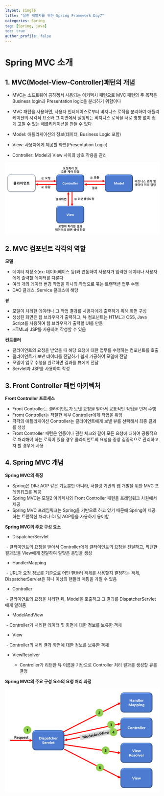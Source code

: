 ```yaml
---
layout: single
title: "실전 개발자를 위한 Spring Framework Day7"
categories: Spring
tag: [Spring, java]
toc: true
author_profile: false
---
```

# Spring MVC 소개

## 1. MVC(Model-View-Controller)패턴의 개념

* MVC는 소프트웨어 공하겡서 사용되는 아키텍처 패턴으로 MVC 패턴의 주 목적은 Business login과 Presentation logic을 분리하기 위함이다
* MVC 패턴을 사용하면, 사용자 인터페이스로부터 비지니스 로직을 분리하여 애플리케이션의 시각적 요소와 그 이면에서 실행되는 비지니스 로직을 서로 영향 없이 쉽게 고칠 수 있는 애플리케이션을 만들 수 있다

* Model: 애플리케이션의 정보(데이터, Business Logic 포함)
* View: 사용자에게 제공할 화면(Presentation Logic)
* Controller: Model과 View 사이의 상호 작용을 관리



<img src="../../images/Spring/day7/image2.png" alt="image-20211118011719672" style="zoom: 70%;" />



## 2. MVC 컴포넌트 각각의 역할

**모델**

* 데이터 저장소(ex: 데이터베이스 등)와 연동하여 사용자가 입력한 데이터나 사용자에게 출력할 데이터를 다룬다
* 여러 개의 데이터 변경 작업을 하나의 작업으로 묶는 트랜잭션 업무 수행
* DAO 클래스, Service 클래스에 해당



**뷰**

* 모델이 처리한 데이터나 그 작업 결과를 사용자에게 출력하기 위해 화면 구성
* 생성된 화면은 웹 브라우저가 출력하고, 뷰 컴포넌트는 HTML과 CSS, Java Script를 사용하여 웹 브라우저가 출력할 UI를 만듦
* HTML과 JSP를 사용하여 작성할 수 있음



**컨트롤러**

* 클라이언트의 요청을 받았을 때 해당 요청에 대한 업무를 수행하는 컴포넌트를 호출
* 클라이언트가 보낸 데이터를 전달하기 쉽게 가공하여 모델에 전달
* 모델이 업무 수행을 완료하면 결과를 뷰에게 전달
* Servlet과 JSP를 사용하여 작성



## 3. Front Controller 패턴 아키텍처

**Front Controller 프로세스**

* Front Controller는 클라이언트가 보낸 요청을 받아서 공통적인 작업을 먼저 수행
* Fromt Controller는 적절한 세부 Controller에게 작업을 위임
* 각각의 애플리케이션 Controller는 클라이언트에게 보낼 뷰를 선택해서 최종 결과를 생성
* Front Controller 패턴은 인증이나 권한 체크와 같이 모든 요청에 대하여 공통적으로 처리해야 하는 로직이 있을 경우 클라이언트의 요청을 중앙 집중적으로 관리하고자 할 경우에 사용



## 4. Spring MVC 개념

**Spring MVC의 특징**

* Spring은 DI나 AOP 같은 기능뿐만 아니라, 서블릿 기반의 웹 개발을 위한 MVC 프레임워크를 제공
* Spring MVC는 모델2 아키텍처와 Front Controller 패턴을 프레임워크 차원에서 제공
* Spring MVC 프레임워크는 Spring을 기반으로 하고 있기 때문에 Spring이 제공하는 트랜잭션 처리나 DI 및 AOP등을 사용하기 용이함



**Spring MVC의 주요 구성 요소**

* DispatcherServlet

​	- 클라이언트의 요청을 받아서 Controller에게 클라이언트의 요청을 전달하고, 리턴한 결과값을 View에게 전달하여 알맞은 응답을 생성

* HandlerMapping

​	- URL과 요청 정보를 기준으로 어떤 핸들러 객체를 사용할지 결정하는 객체, DispatcherServlet은 하나 이상의 핸들러 매핑을 가질 수 있음

* Controller

​	- 클라이언트의 요청을 처리한 뒤, Model을 호출하고 그 결과를 DispatcherServlet에게 알려줌

* ModelAndView

​	- Controller가 처리한 데이터 및 화면에 대한 정보를 보유한 객체

* View

​	- Controller의 처리 결과 화면에 대한 정보를 보유한 객체

* ViewResolver

	- Controller가 리턴한 뷰 이름을 기반으로 Controller 처리 결과를 생성할 뷰를 결정



**Spring MVC의 주요 구성 요소의 요청 처리 과정**

<img src="../../images/Spring/day7/image1.png" alt="image-20211118011719672" style="zoom: 70%;" />
